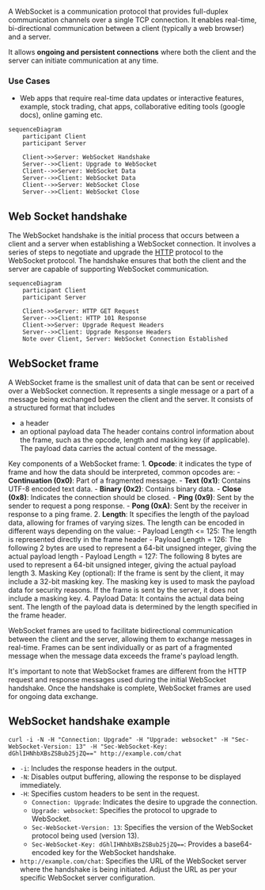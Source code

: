 A WebSocket is a communication protocol that provides full-duplex communication channels over a single TCP connection. It enables real-time, bi-directional communication between a client (typically a web browser) and a server.

It allows **ongoing and persistent connections** where both the client and the server can initiate communication at any time.

### Use Cases
- Web apps that require real-time data updates or interactive features, example, stock trading, chat apps, collaborative editing tools (google docs), online gaming etc.


```mermaid
sequenceDiagram
    participant Client
    participant Server

    Client->>Server: WebSocket Handshake
    Server-->>Client: Upgrade to WebSocket
    Client-->>Server: WebSocket Data
    Server-->>Client: WebSocket Data
    Client-->>Server: WebSocket Close
    Server-->>Client: WebSocket Close

```

## Web Socket handshake
The WebSocket handshake is the initial process that occurs between a client and a server when establishing a WebSocket connection. It involves a series of steps to negotiate and upgrade the [HTTP](../HTTP/Introduction.md) protocol to the WebSocket protocol. The handshake ensures that both the client and the server are capable of supporting WebSocket communication.

```mermaid
sequenceDiagram
    participant Client
    participant Server

    Client->>Server: HTTP GET Request
    Server-->>Client: HTTP 101 Response
    Client->>Server: Upgrade Request Headers
    Server-->>Client: Upgrade Response Headers
    Note over Client, Server: WebSocket Connection Established

```
## WebSocket frame

A WebSocket frame is the smallest unit of data that can be sent or received over a WebSocket connection. It represents a single message or a part of a message being exchanged between the client and the server.
It consists of a structured format that includes
- a header
- an optional payload data
The header contains control information about the frame, such as the opcode, length and masking key (if applicable). 
The payload data carries the actual content of the message.

Key components of a WebSocket frame:
	1. **Opcode**: it indicates the type of frame and how the data should be interpreted, common opcodes are:
		- **Continuation (0x0)**: Part of a fragmented message.
		- **Text (0x1)**: Contains UTF-8 encoded text data.
		- **Binary (0x2)**: Contains binary data.
		- **Close (0x8)**: Indicates the connection should be closed.
		- **Ping (0x9)**: Sent by the sender to request a pong response.
		- **Pong (0xA)**: Sent by the receiver in response to a ping frame.
	2. **Length**: It specifies the length of the payload data, allowing for frames of varying sizes. The length can be encoded in different ways depending on the value:
		- Payload Length <= 125: The length is represented directly in the frame header
		- Payload Length = 126: The following 2 bytes are used to represent a 64-bit unsigned integer, giving the actual payload length
		- Payload Length = 127: The following 8 bytes are used to represent a 64-bit unsigned integer, giving the actual payload length
	3. Masking Key (optional): If the frame is sent by the client, it may include a 32-bit masking key. The masking key is used to mask the payload data for security reasons. If the frame is sent by the server, it does not include a masking key.
	4. Payload Data: It contains the actual data being sent. The length of the payload data is determined by the length specified in the frame header.

WebSocket frames are used to facilitate bidirectional communication between the client and the server, allowing them to exchange messages in real-time. Frames can be sent individually or as part of a fragmented message when the message data exceeds the frame's payload length.

It's important to note that WebSocket frames are different from the HTTP request and response messages used during the initial WebSocket handshake. Once the handshake is complete, WebSocket frames are used for ongoing data exchange.

## WebSocket handshake example

```curl
curl -i -N -H "Connection: Upgrade" -H "Upgrade: websocket" -H "Sec-WebSocket-Version: 13" -H "Sec-WebSocket-Key: dGhlIHNhbXBsZSBub25jZQ==" http://example.com/chat
```

-   `-i`: Includes the response headers in the output.
-   `-N`: Disables output buffering, allowing the response to be displayed immediately.
-   `-H`: Specifies custom headers to be sent in the request.
    -   `Connection: Upgrade`: Indicates the desire to upgrade the connection.
    -   `Upgrade: websocket`: Specifies the protocol to upgrade to WebSocket.
    -   `Sec-WebSocket-Version: 13`: Specifies the version of the WebSocket protocol being used (version 13).
    -   `Sec-WebSocket-Key: dGhlIHNhbXBsZSBub25jZQ==`: Provides a base64-encoded key for the WebSocket handshake.
-   `http://example.com/chat`: Specifies the URL of the WebSocket server where the handshake is being initiated. Adjust the URL as per your specific WebSocket server configuration.